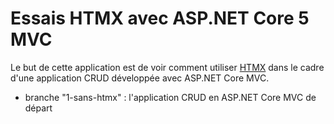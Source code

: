 # Essais HTMX avec ASP.NET Core 5 MVC


Le but de cette application est de voir comment utiliser [HTMX](https://htmx.org/) dans le cadre d'une application CRUD développée avec ASP.NET Core MVC.

* branche "1-sans-htmx" : l'application CRUD en ASP.NET Core MVC de départ
